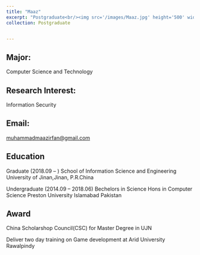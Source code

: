 ```yaml
---
title: "Maaz"
excerpt: "Postgraduate<br/><img src='/images/Maaz.jpg' height='500' width='300'>"
collection: Postgraduate


---
```



Major:   
---
Computer Science and Technology 

Research Interest:   
---
Information Security

Email:            
---
muhammadmaazirfan@gmail.com


Education
----
Graduate (2018.09 –  ) 
School of Information Science and Engineering 
University of Jinan,Jinan, P.R.China 

Undergraduate (2014.09 – 2018.06) 
Bechelors in Science Hons in Computer Science 
Preston University Islamabad Pakistan


Award
---
China Scholarshop Council(CSC) for Master Degree in UJN 

Deliver two day training on Game development at Arid University Rawalpindy 